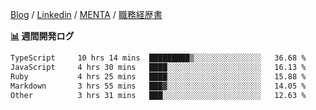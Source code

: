 [Blog](https://kajiri.dev/profile) / [Linkedin](https://www.linkedin.com/in/kajirikajiri) / [MENTA](https://menta.work/user/36944) / [職務経歴書](https://github.com/kajirikajiri/cv/blob/main/README.pdf)

**<a href="https://github.com/kajirikajiri/kajirikajiri/commits/master">📊</a> 週間開発ログ**
<!--START_SECTION:waka-->

```txt
TypeScript     10 hrs 14 mins  █████████▒░░░░░░░░░░░░░░░   36.68 %
JavaScript     4 hrs 30 mins   ████░░░░░░░░░░░░░░░░░░░░░   16.13 %
Ruby           4 hrs 25 mins   ████░░░░░░░░░░░░░░░░░░░░░   15.88 %
Markdown       3 hrs 55 mins   ███▓░░░░░░░░░░░░░░░░░░░░░   14.05 %
Other          3 hrs 31 mins   ███░░░░░░░░░░░░░░░░░░░░░░   12.63 %
```

<!--END_SECTION:waka-->

